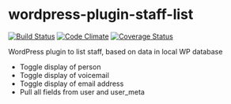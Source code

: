 wordpress-plugin-staff-list
===========================
[![Build Status](https://travis-ci.org/wrdsb/wordpress-plugin-staff-list.svg?branch=master)](https://travis-ci.org/wrdsb/wordpress-plugin-staff-list)
[![Code Climate](https://codeclimate.com/github/wrdsb/wordpress-plugin-staff-list/badges/gpa.svg)](https://codeclimate.com/github/wrdsb/wordpress-plugin-staff-list)
[![Coverage Status](https://coveralls.io/repos/wrdsb/wordpress-plugin-staff-list/badge.svg?branch=master&service=github)](https://coveralls.io/github/wrdsb/wordpress-plugin-staff-list?branch=master)

WordPress plugin to list staff, based on data in local WP database

* Toggle display of person
* Toggle display of voicemail
* Toggle display of email address
* Pull all fields from user and user_meta
